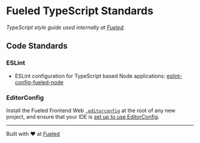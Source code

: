 # Fueled TypeScript Standards

*TypeScript style guide used internally at [Fueled](https://fueled.com/?ref=github).*

## Code Standards

### ESLint
- ESLint configuration for TypeScript based Node applications: [eslint-config-fueled-node](packages/eslint-config-fueled-node)

### EditorConfig

Install the Fueled Frontend Web [`.editorconfig`](/.editorconfig) at the root of any new project, and ensure that your IDE is [set up to use EditorConfig](https://editorconfig.org/).

---

Built with ♥ at [Fueled](https://fueled.com/?ref=github)
